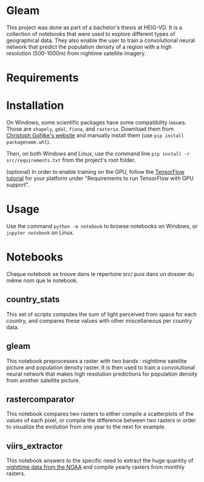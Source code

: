 # Gleam

This project was done as part of a bachelor's thesis at HEIG-VD.
It is a collection of notebooks that were used to explore different types of geographical data. They also enable the user
to train a convolutional neural network that predict the population density of a region with a high resolution (500-1000m)
from nightime satellite imagery.

# Requirements



# Installation

On Windows, some scientific packages have some compatibility issues. Those are `shapely`, `gdal`, `fiona`, and `rasterio`.
Download them from [Christoph Gohlke's website](https://www.lfd.uci.edu/~gohlke/pythonlibs/) and manually install them
(use `pip install packagename.whl`).

Then, on both Windows and Linux, use the command line `pip install -r src/requirements.txt` from the project's root folder.

(optional) In order to enable training on the GPU, follow the [TensorFlow tutorial](https://www.tensorflow.org/install/)
for your platform under "Requirements to run TensorFlow with GPU support".

# Usage

Use the command `python -m notebook` to browse notebooks on Windows, or `jupyter notebook` on Linux.

# Notebooks
Chaque notebook se trouve dans le répertoire src/ puis dans un dossier du même nom que le notebook.

## country_stats
This set of scripts computes the sum of light perceived from space for each country, and compares these values with 
other miscellaneous per country data.

## gleam
This notebook preprocesses a raster with two bands : nighttime satellite picture and population density raster. It is
then used to train a convolutional neural network that makes high resolution predictions for population density from another
satellite picture.

## rastercomparator
This notebook compares two rasters to either compile a scatterplots of the values of each pixel, or compile the difference
between two rasters in order to visualize the evolution from one year to the next for example.

## viirs_extractor
This notebook answers to the specific need to extract the huge quantity of
[nighttime data from the NOAA](https://ngdc.noaa.gov/eog/viirs/download_dnb_composites.html) and compile yearly rasters
from monthly rasters.